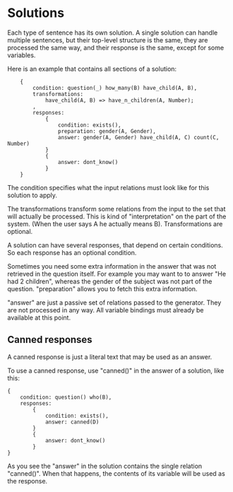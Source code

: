 # Solutions

Each type of sentence has its own solution. A single solution can handle multiple sentences, but their top-level
structure is the same, they are processed the same way, and their response is the same, except for some variables.

Here is an example that contains all sections of a solution:

~~~
    {
        condition: question(_) how_many(B) have_child(A, B),
        transformations: 
            have_child(A, B) => have_n_children(A, Number);
        ,
        responses: 
            {
                condition: exists(),
                preparation: gender(A, Gender),
                answer: gender(A, Gender) have_child(A, C) count(C, Number)
            }
            {
                answer: dont_know()
            }
    }
~~~

The condition specifies what the input relations must look like for this solution to apply.

The transformations transform some relations from the input to the set that will actually be processed. This is kind of
"interpretation" on the part of the system. (When the user says A he actually means B). Transformations are optional.

A solution can have several responses, that depend on certain conditions. So each response has an optional condition.

Sometimes you need some extra information in the answer that was not retrieved in the question itself. For example you
may want to to answer "He had 2 children", whereas the gender of the subject was not part of the question. "preparation"
allows you to fetch this extra information.

"answer" are just a passive set of relations passed to the generator. They are not processed in any way. All variable bindings must already be available at this point.

## Canned responses

A canned response is just a literal text that may be used as an answer.

To use a canned response, use "canned()" in the answer of a solution, like this:

    {
        condition: question() who(B),
        responses: 
            {
                condition: exists(),
                answer: canned(D)
            }
            {
                answer: dont_know()
            }
    }

As you see the "answer" in the solution contains the single relation "canned()". When that happens, the contents of its variable will be used as the response.